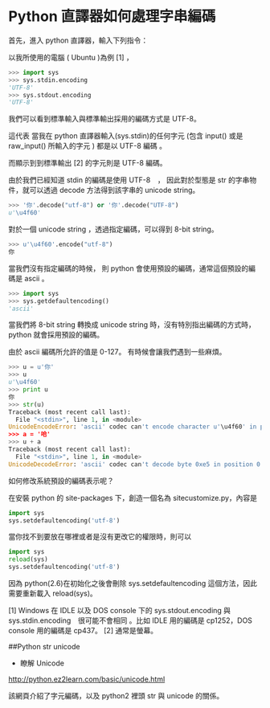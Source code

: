 # Python 直譯器如何處理字串編碼


首先，進入 python 直譯器，輸入下列指令：

以我所使用的電腦 ( Ubuntu )為例 [1] ，

```py
>>> import sys
>>> sys.stdin.encoding
'UTF-8'
>>> sys.stdout.encoding
'UTF-8'
```

我們可以看到標準輸入與標準輸出採用的編碼方式是 UTF-8。

這代表 當我在 python 直譯器輸入(sys.stdin)的任何字元 (包含 input() 或是 raw_input() 所輸入的字元 ) 都是以 UTF-8 編碼 。

而顯示到到標準輸出 [2] 的字元則是 UTF-8 編碼。

由於我們已經知道 stdin 的編碼是使用 UTF-8　， 因此對於型態是 str 的字串物件，就可以透過 decode 方法得到該字串的 unicode string。

```py
>>> '你'.decode("utf-8") or '你'.decode("UTF-8")
u'\u4f60'
```

對於一個 unicode string ，透過指定編碼，可以得到 8-bit string。

```py
>>> u'\u4f60'.encode("utf-8")
你
```

當我們沒有指定編碼的時候， 則 python 會使用預設的編碼，通常這個預設的編碼是 ascii 。
```py
>>> import sys
>>> sys.getdefaultencoding()
'ascii'
```

當我們將 8-bit string 轉換成 unicode string 時，沒有特別指出編碼的方式時， python 就會採用預設的編碼。

由於 ascii 編碼所允許的值是 0-127。 有時候會讓我們遇到一些麻煩。

```py
>>> u = u'你'
>>> u
u'\u4f60'
>>> print u
你
>>> str(u)
Traceback (most recent call last):
  File "<stdin>", line 1, in <module>
UnicodeEncodeError: 'ascii' codec can't encode character u'\u4f60' in position 0: ordinal not in range(128)
>>> a = '哈'
>>> u + a
Traceback (most recent call last):
  File "<stdin>", line 1, in <module>
UnicodeDecodeError: 'ascii' codec can't decode byte 0xe5 in position 0: ordinal not in range(128)
```

如何修改系統預設的編碼表示呢？

在安裝 python 的 site-packages 下，創造一個名為 sitecustomize.py，內容是

```py
import sys
sys.setdefaultencoding('utf-8')
```

當你找不到要放在哪裡或者是沒有更改它的權限時，則可以

```py
import sys
reload(sys)
sys.setdefaultencoding('utf-8')
```

因為 python(2.6)在初始化之後會刪除 sys.setdefaultencoding 這個方法，因此需要重新載入 reload(sys)。

[1]	Windows 在 IDLE 以及 DOS console 下的 sys.stdout.encoding 與 sys.stdin.encoding　很可能不會相同 。比如 IDLE 用的編碼是 cp1252，DOS console 用的編碼是 cp437。
[2]	通常是螢幕。

##Python str unicode
- 瞭解 Unicode

http://python.ez2learn.com/basic/unicode.html

該網頁介紹了字元編碼，以及 python2 裡頭 str 與 unicode 的關係。
